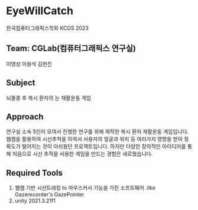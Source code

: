 # EyeWillCatch

한국컴퓨터그래픽스학회 KCGS 2023

## Team: CGLab(컴퓨터그래픽스 연구실)

이영성
이용석
김현진

## Subject

뇌졸중 후 복시 환자의 눈 재활운동 게임

## Approach

연구실 소속 5인이 모여서 진행한 연구를 위해 제작한 복시 환자 재활운동 게임입니다. 
웹캠을 활용하여 시선추척을 하여서 사용자의 얼굴과 위치 등 여러가지 영향을 받아 정확도가 떨어지는 것이 아쉬웠던 프로젝트입니다. 
하지만 다양한 창의적인 아이디어를 통해 처음으로 시선 추적을 사용한 게임을 만드는 경험은 새로웠습니다.

## Required Tools
1. 웹캠 기반 시선트래킹 to 마우스커서 기능을 가진 소프트웨어 .like Gazerecorder's GazePointer 
2. unity 2021.3.21f1
